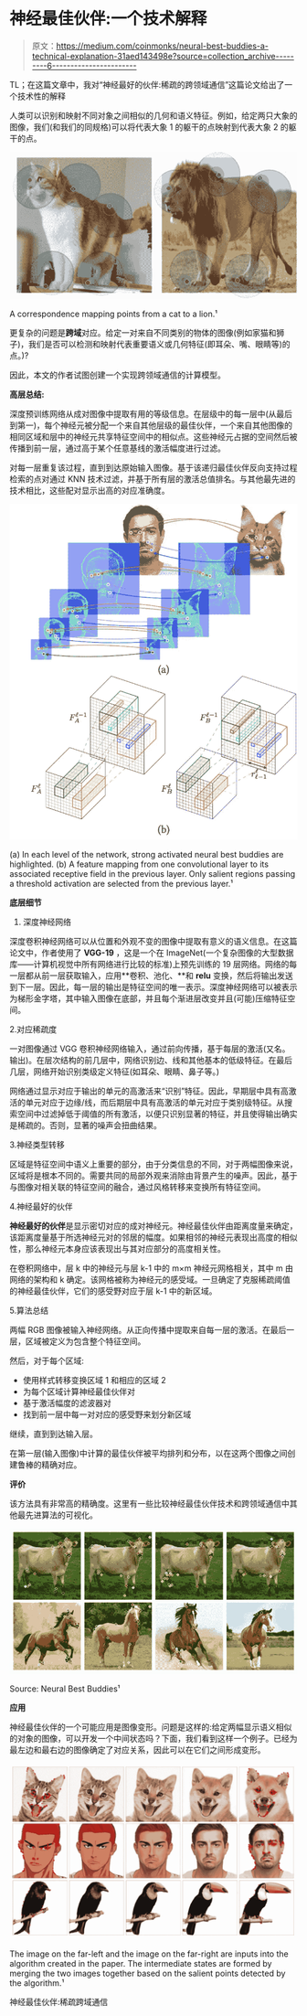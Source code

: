 # 神经最佳伙伴:一个技术解释

> 原文：<https://medium.com/coinmonks/neural-best-buddies-a-technical-explanation-31aed143498e?source=collection_archive---------6----------------------->

TL；在这篇文章中，我对“神经最好的伙伴:稀疏的跨领域通信”这篇论文给出了一个技术性的解释

人类可以识别和映射不同对象之间相似的几何和语义特征。例如，给定两只大象的图像，我们(和我们的同规格)可以将代表大象 1 的躯干的点映射到代表大象 2 的躯干的点。

![](img/3f3e3dbe54cfe15e2a2e79a158ebcd05.png)

A correspondence mapping points from a cat to a lion.¹

更复杂的问题是**跨域**对应。给定一对来自不同类别的物体的图像(例如家猫和狮子)，我们是否可以检测和映射代表重要语义或几何特征(即耳朵、嘴、眼睛等)的点。)?

因此，本文的作者试图创建一个实现跨领域通信的计算模型。

**高层总结:**

深度预训练网络从成对图像中提取有用的等级信息。在层级中的每一层中(从最后到第一)，每个神经元被分配一个来自其他层级的最佳伙伴，一个来自其他图像的相同区域和层中的神经元共享特征空间中的相似点。这些神经元占据的空间然后被传播到前一层，通过高于某个任意基线的激活幅度进行过滤。

对每一层重复该过程，直到到达原始输入图像。基于该递归最佳伙伴反向支持过程检索的点对通过 KNN 技术过滤，并基于所有层的激活总值排名。与其他最先进的技术相比，这些配对显示出高的对应准确度。

![](img/72cf771307f3648267d2a315508274e5.png)

(a) In each level of the network, strong activated neural best buddies are highlighted. (b) A feature mapping from one convolutional layer to its associated receptive field in the previous layer. Only salient regions passing a threshold activation are selected from the previous layer.¹

**底层细节**

1.  深度神经网络

深度卷积神经网络可以从位置和外观不变的图像中提取有意义的语义信息。在这篇论文中，作者使用了 **VGG-19** ，这是一个在 ImageNet(一个复杂图像的大型数据库——计算机视觉中所有网络进行比较的标准)上预先训练的 19 层网络。网络的每一层都从前一层获取输入，应用**卷积、池化、**和 **relu** 变换，然后将输出发送到下一层。因此，每一层的输出是特征空间的唯一表示。深度神经网络可以被表示为梯形金字塔，其中输入图像在底部，并且每个渐进层改变并且(可能)压缩特征空间。

2.对应稀疏度

一对图像通过 VGG 卷积神经网络输入，通过前向传播，基于每层的激活(又名。输出)。在层次结构的前几层中，网络识别边、线和其他基本的低级特征。在最后几层，网络开始识别类级定义特征(如耳朵、眼睛、鼻子等。)

网络通过显示对应于输出的单元的高激活来“识别”特征。因此，早期层中具有高激活的单元对应于边缘/线，而后期层中具有高激活的单元对应于类别级特征。从搜索空间中过滤掉低于阈值的所有激活，以便只识别显著的特征，并且使得输出确实是稀疏的。否则，显著的噪声会扭曲结果。

3.神经类型转移

区域是特征空间中语义上重要的部分，由于分类信息的不同，对于两幅图像来说，区域将是根本不同的。需要共同的局部外观来消除由背景产生的噪声。因此，基于与图像对相关联的特征空间的融合，通过风格转移来变换所有特征空间。

4.神经最好的伙伴

**神经最好的伙伴**是显示密切对应的成对神经元。神经最佳伙伴由距离度量来确定，该距离度量基于所选神经元对的邻居的幅度。如果相邻的神经元表现出高度的相似性，那么神经元本身应该表现出与其对应部分的高度相关性。

在卷积网络中，层 k 中的神经元与层 k-1 中的 m×m 神经元网格相关，其中 m 由网络的架构和 k 确定。该网格被称为神经元的感受域。一旦确定了克服稀疏阈值的神经最佳伙伴，它们的感受野对应于层 k-1 中的新区域。

5.算法总结

两幅 RGB 图像被输入神经网络。从正向传播中提取来自每一层的激活。在最后一层，区域被定义为包含整个特征空间。

然后，对于每个区域:

*   使用样式转移变换区域 1 和相应的区域 2
*   为每个区域计算神经最佳伙伴对
*   基于激活幅度的滤波器对
*   找到前一层中每一对对应的感受野来划分新区域

继续，直到到达输入层。

在第一层(输入图像)中计算的最佳伙伴被平均排列和分布，以在这两个图像之间创建鲁棒的精确对应。

**评价**

该方法具有非常高的精确度。这里有一些比较神经最佳伙伴技术和跨领域通信中其他最先进算法的可视化。

![](img/7dd3fab43771127df33bd63c755563ea.png)

Source: Neural Best Buddies¹

**应用**

神经最佳伙伴的一个可能应用是图像变形。问题是这样的:给定两幅显示语义相似的对象的图像，可以开发一个中间状态吗？下面，我们看到这样一个例子。已经为最左边和最右边的图像确定了对应关系，因此可以在它们之间形成变形。

![](img/4bea4cec86055a4e27032000402dcda9.png)

The image on the far-left and the image on the far-right are inputs into the algorithm created in the paper. The intermediate states are formed by merging the two images together based on the salient points detected by the algorithm.¹

神经最佳伙伴:稀疏跨域通信